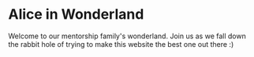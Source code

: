 # Alice in Wonderland
Welcome to our mentorship family's wonderland. Join us as we fall down the rabbit hole of trying to make this website the best one out there :)
